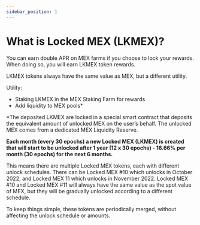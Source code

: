 ```yaml
---
sidebar_position: 1
---
```


# What is Locked MEX (LKMEX)?

You can earn double APR on MEX farms if you choose to lock your rewards. When doing so, you will earn LKMEX token rewards.

LKMEX tokens always have the same value as MEX, but a different utility.

Utility:

- Staking LKMEX in the MEX Staking Farm for rewards
- Add liquidity to MEX pools\*

\*The deposited LKMEX are locked in a special smart contract that deposits the equivalent amount of unlocked MEX on the user’s behalf. The unlocked MEX comes from a dedicated MEX Liquidity Reserve.

**Each month (every 30 epochs) a new Locked MEX (LKMEX) is created that will start to be unlocked after 1 year (12 x 30 epochs) - 16.66% per month (30 epochs) for the next 6 months.**

This means there are multiple Locked MEX tokens, each with different unlock schedules. There can be Locked MEX #10 which unlocks in October 2022, and Locked MEX 11 which unlocks in November 2022. Locked MEX #10 and Locked MEX #11 will always have the same value as the spot value of MEX, but they will be gradually unlocked according to a different schedule.

To keep things simple, these tokens are periodically merged, without affecting the unlock schedule or amounts.
